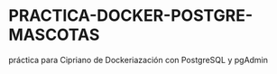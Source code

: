 # PRACTICA-DOCKER-POSTGRE-MASCOTAS
práctica para Cipriano de Dockeriazación con PostgreSQL y pgAdmin
